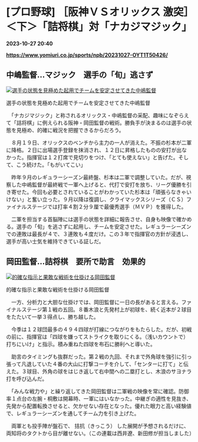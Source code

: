 # [プロ野球] ［阪神ＶＳオリックス 激突］＜下＞「詰将棋」対「ナカジマジック」

**2023-10-27 20:40**

**https://www.yomiuri.co.jp/sports/npb/20231027-OYT1T50426/**

中嶋監督…マジック　選手の「旬」逃さず
-------------------

[![選手の状態を見極めた起用でチームを安定させてきた中嶋監督](https://www.yomiuri.co.jp/media/2023/10/20231027-OYT1I50245-1.jpg)](https://www.yomiuri.co.jp/pluralphoto/20231027-OYT1I50245/)

選手の状態を見極めた起用でチームを安定させてきた中嶋監督

　「ナカジマジック」と称されるオリックス・中嶋監督の采配、趣味になぞらえて「詰将棋」に例えられる阪神・岡田監督の戦術。勝負手が決まるのは選手の状態を見極め、的確に戦況を把握できるからだろう。

　８月１９日、オリックスのベンチから主力の一人が消えた。不振の杉本が二軍に降格。２日に出場選手登録を抹消され、１２日に昇格したものの安打が出なかった。指揮官は１２打席で見切りをつけ、「とても使えない」と告げた。そして、こう続けた。「もがいてこい」

　昨年９月のレギュラーシーズン最終盤、杉本は二軍で調整していた。だが、視察した中嶋監督が最終戦で一軍へ上げると、代打で安打を放ち、リーグ優勝を引き寄せた。今回も必要とされていることがわかっていた杉本は「頑張らなきゃいけない」と奮い立った。９月以降は復調し、クライマックスシリーズ（ＣＳ）ファイナルステージでは打率４割２分９厘で最優秀選手（ＭＶＰ）を獲得した。

　二軍を担当する首脳陣には選手の状態を詳細に報告させ、自身も映像で確かめる。選手の「旬」を逃さずに起用し、チームを安定させた。レギュラーシーズンでの連敗は最長が４で、３連敗も４度だけ。この３年で指揮官の方針が浸透し、選手が高い士気を維持できている証しだ。

岡田監督…詰将棋　要所で助言　効果的
------------------

[![的確な指示と果敢な戦術を仕掛ける岡田監督](https://www.yomiuri.co.jp/media/2023/10/20231027-OYT1I50246-1.jpg)](https://www.yomiuri.co.jp/pluralphoto/20231027-OYT1I50246/)

的確な指示と果敢な戦術を仕掛ける岡田監督

　一方、分析力と大胆な仕掛けでは、岡田監督に一日の長があると言える。ファイナルステージ第１戦の五回。８番木浪と先発村上が初球を、続く近本が２球目をたたいて一挙３得点し、勝ち越した。

　今季は１２球団最多の４９４四球が打線につながりをもたらした。だが、初戦の前に、指揮官は「四球を嫌ってストライクを取りにくる。（浅いカウントで）打ちにいけ」と指示。積み重ねた四球を布石に勝利へと導いた。

　助言のタイミングも抜群だった。第２戦の九回、それまで外角球を強引に引っ張って凡退していた４番の大山に打撃コーチを介して、「センターに打て」と伝えた。３球目、外角の球をはじき返して右中間への二塁打とし、木浪のサヨナラ打を呼び込んだ。

　「みんな戦力や」と繰り返してきた岡田監督は二軍戦の映像を常に確認。防御率１点台の左腕・桐敷は開幕時、一軍にはいなかった。中継ぎの適性を見抜き、先発から配置転換させると、欠かせない存在となった。優れた眼力と高い経験値で、レギュラーシーズンを通してチーム力を引き上げた。

　両軍とも投手陣が盤石で、 拮抗（きっこう） した展開が予想されるだけに、両知将のタクトから目が離せない。（この連載は西井遼、新田修が担当しました）